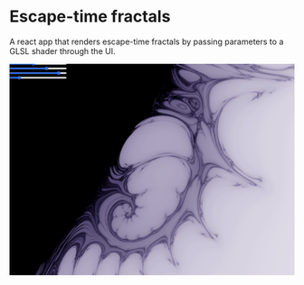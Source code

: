 # Escape-time fractals

A react app that renders escape-time fractals by passing parameters to a GLSL shader through the UI.

![An example fractal generated by this program](public/example1.png?raw=true)
